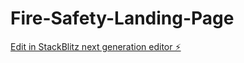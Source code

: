 # Fire-Safety-Landing-Page

[Edit in StackBlitz next generation editor ⚡️](https://stackblitz.com/~/github.com/Maxim-Cherkasov/Fire-Safety-Landing-Page)